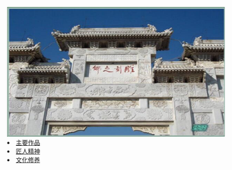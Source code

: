 <html>
<head>
<meta charset="utf-8"/>
         
	      	
<img src="https://github.com/liruida/cangku1/blob/master/5.jpg?raw=true" width="1400px" height="300px">
<li><a href="#">主要作品</a></li>
<li><a href="#">匠人精神</a></li>
<li><a href="#">文化修养</a></li>
	 			
	
      
      
  </body>
</html>
